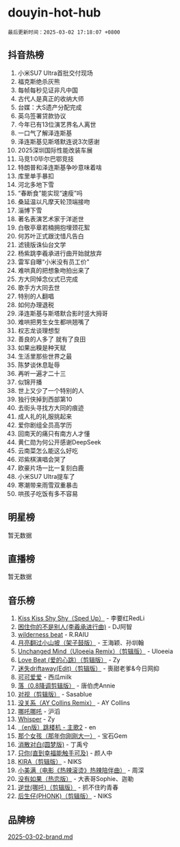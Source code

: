 # douyin-hot-hub

`最后更新时间：2025-03-02 17:18:07 +0800`

## 抖音热榜

1. 小米SU7 Ultra首批交付现场
1. 福克斯绝杀灰熊
1. 每帧每秒见证非凡中国
1. 古代人是真正的收纳大师
1. 台媒：大S遗产分配完成
1. 英乌签署贷款协议
1. 今年已有13位演艺界名人离世
1. 一口气了解泽连斯基
1. 泽连斯基见斯塔默连说3次感谢
1. 2025深圳国际性能改装车展
1. 马竞1:0毕尔巴鄂竞技
1. 特朗普和泽连斯基争吵意味着啥
1. 库里单手暴扣
1. 河北多地下雪
1. “春断食”能实现“速瘦”吗
1. 桑延温以凡摩天轮顶端接吻
1. 淄博下雪
1. 著名表演艺术家于洋逝世
1. 白敬亭章若楠拥抱埋颈花絮
1. 何苏叶正式跟沈惜凡告白
1. 滤镜版诛仙台文学
1. 杨紫跳李羲承进行曲开始就放弃
1. 雷军自曝“小米没有员工价”
1. 难哄真的把想象吻拍出来了
1. 方大同悼念仪式已完成
1. 歌手方大同去世
1. 特别的人翻唱
1. 如何办理退税
1. 泽连斯基与斯塔默合影时竖大拇哥
1. 难哄把男生女生都哄翘嘴了
1. 权志龙谈理想型
1. 善良的人多了 就有了良田
1. 如果出糗是种天赋
1. 生活里那些世界之最
1. 陈梦谈休息耻辱
1. 再听一遍才二十三
1. 似锦开播
1. 世上又少了一个特别的人
1. 独行侠掉到西部第10
1. 去街头寻找方大同的痕迹
1. 成人礼的礼服挑起来
1. 爱你剧组全员高学历
1. 回南天的痛只有南方人才懂
1. 黄仁勋为何公开感谢DeepSeek
1. 云南菜怎么能这么好吃
1. 邓紫棋演唱会哭了
1. 欧豪片场一比一复刻白鹿
1. 小米SU7 Ultra提车了
1. 寒潮带来雨雪双重暴击
1. 哄孩子吃饭有多不容易

## 明星榜

暂无数据

## 直播榜

暂无数据

## 音乐榜

1. [Kiss Kiss Shy Shy（Sped Up）](https://sf3-cdn-tos.douyinstatic.com/obj/tos-cn-ve-2774/oYpXDAeGgQK0zfPaji7iKUixpCXFGILeLGmvYA) - 李要红RedLi
1. [困住你的不是别人(李羲承进行曲)](https://sf3-cdn-tos.douyinstatic.com/obj/tos-cn-ve-2774/okWrrVL1iQGZbfHVeCPAe7IaerYfM2jEQi5mNI) - DJ阿智
1. [wilderness beat](https://sf3-cdn-tos.douyinstatic.com/obj/tos-cn-ve-2774/o0oBmODSFCpfFdLRGzAAFC2ah9AIMEQfAOueVE) - R.RAIU
1. [月亮翻过小山坡（架子鼓版）](https://sf5-hl-cdn-tos.douyinstatic.com/obj/tos-cn-ve-2774/oMNeN2LYSVP6MMtoAQFGfeQDeftQqYPEErIl8Y) - 王海颖、孙圳翰
1. [Unchanged Mind（Uloeeia Remix）（剪辑版）](https://sf3-cdn-tos.douyinstatic.com/obj/tos-cn-ve-2774/oIHYu1YfsziJqmggAqBsXOiiI2Y1QB6I61RsMW) - Uloeeia
1. [Love Beat  (爱的心跳）（剪辑版）](https://sf3-cdn-tos.douyinstatic.com/obj/tos-cn-ve-2774/oUlARwvEINIisZ9nCnKMZiYFGfCCYLtDADDBge) - Zy
1. [迷失driftaway(Edit)（剪辑版）](https://sf3-cdn-tos.douyinstatic.com/obj/tos-cn-ve-2774/ogaa1xGNeFO6FCaMgO8PzzAceEI4fBLDMi15H3) - 喪甜老爹&今日网抑
1. [可可爱爱](https://sf3-cdn-tos.douyinstatic.com/obj/tos-cn-ve-2774/0deb1e75aea643b9927ba26aaafa29dd) - 西瓜milk
1. [落（0.8降调剪辑版）](https://sf3-cdn-tos.douyinstatic.com/obj/tos-cn-ve-2774/ociN0WUv3APijBYr6DUmAHmdkZ5MjM6gIF3iA) - 唐伯虎Annie
1. [对视（剪辑版）](https://sf3-cdn-tos.douyinstatic.com/obj/tos-cn-ve-2774/ogKtIhiB0WfAa18F9z3uWODMtZi2ysB1VuAIsQ) - Sasablue
1. [没关系（AY Collins Remix）](https://sf3-cdn-tos.douyinstatic.com/obj/tos-cn-ve-2774/oIBbI5Ghw4zdUCQMJrDEFaAQilZP3EIDSi7MW) - AY Collins
1. [哪吒哪吒](https://sf5-hl-cdn-tos.douyinstatic.com/obj/tos-cn-ve-2774/oUkQCgCDnBanFehFEFQDxCQntAOIfp9gyZYFVo) - 沪滔
1. [Whisper](https://sf3-cdn-tos.douyinstatic.com/obj/tos-cn-ve-2774/oEeYKDxIDCFuArkftgkGqCnG7xZtRC2rEMKBQi) - Zy
1. [（en版）跳楼机 - 主歌2](https://sf3-cdn-tos.douyinstatic.com/obj/tos-cn-ve-2774/oklN6GvgQ2L8DpPeaAGf1gPeyKzjXFwHIwoCZv) - en
1. [那个女孩（那年你刚刚大一）](https://sf5-hl-cdn-tos.douyinstatic.com/obj/tos-cn-ve-2774/o4IZw7TlivwiBBBMA2rIgWrGNIrjFroh6bPqQ) - 宝石Gem
1. [消散对白(圆梦版)](https://sf3-cdn-tos.douyinstatic.com/obj/tos-cn-ve-2774/og4jB5I5IizzoZVAAAzWgBMAsMDWoArfwBOiFs) - 丁禹兮
1. [只你(直到幸福能触手可及)](https://sf3-cdn-tos.douyinstatic.com/obj/tos-cn-ve-2774/o0lBkRDzFTeaVSUz3ZZSCBVtZ5DIMQGfgmEAuE) - 颜人中
1. [KIRA（剪辑版）](https://sf3-cdn-tos.douyinstatic.com/obj/tos-cn-ve-2774/o0Bq3TvdHqOfzihWrHyABMociuMA3Inwsbx9Wi) - NIKS
1. [小美满（电影《热辣滚烫》热辣陪伴曲）](https://sf3-cdn-tos.douyinstatic.com/obj/tos-cn-ve-2774/o0GAn2lSgfZIDUgtevCGDQYnFg4CwnrBaxbTZL) - 周深
1. [没有如果（热恋版）](https://sf3-cdn-tos.douyinstatic.com/obj/tos-cn-ve-2774/o4iETqbxIThtCXlBeV0DfAhZsbCFGhagYupnMx) - 大表哥Sophie、迦勒
1. [逆世(哪吒)（剪辑版）](https://sf3-cdn-tos.douyinstatic.com/obj/tos-cn-ve-2774/oMIEZAfEogrLnzfDWMBiZKCWuXIUFLtRDsOFWs) - 抓不住旳青春
1. [后生仔(PHONK)（剪辑版）](https://sf3-cdn-tos.douyinstatic.com/obj/tos-cn-ve-2774/o0TzmfumdQAJ1aGG9F5LfTXIYeGcqYKRPAeFdJ) - NIKS

## 品牌榜

[2025-03-02-brand.md](2025-03-02-brand.md)
